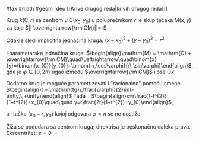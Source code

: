#fax #math #geom  [deo [[Krive drugog reda|krivih drugog reda]]]
$\:$

Krug $k(\mathrm{C},\,r)$ sa centrom u $\mathrm{C}(x_{0},\,y_{0})$ u poluprečnikom $r$ je skup tačaka $\mathrm{M}(x,\,y)$ za koje $|| \overrightarrow{\rm CM}||=r$

Odakle sledi implicitna jednačina kruga:
$(x-x_{0})^{2}+(y-y_{0})^{2}=r^{2}$

I parametarska jednačina kruga:
$\begin{align}\mathrm{M} = \mathrm{C} + \overrightarrow{\rm CM}\quad\Leftrightarrow\quad\binom{x}{y}=\binom{x_{0}}{y_{0}}+\binom{r\,\cos\varphi}{r\,\sin\varphi}\end{align}$,
gde je $\varphi\in[0,\,2\pi)$ ugao između $\overrightarrow{\rm CM}$ i ose $\mathrm{O}x$

Dodatno krug je moguće parametrizovati i "racionalno" pomoću smene $\begin{align}t = \mathrm{tg}\,\frac{\varphi}{2}\in(-\infty,\,+\infty)\end{align}$
Tada $\ \:$ $\begin{align}x=r\frac{1-t^{2}}{1+t^{2}}+x_{0}\quad\quad y=r\frac{2t}{1+t^{2}}+y_{0}\end{align}$,

ali tačka $(x_{0}-r,\,y_{0})$ kojoj odgovara $\varphi=\pi$ se ne dostiže
$\:$

Žiža se podudara sa centrom kruga; direktrisa je beskonačno daleka prava.
Ekscentritet: $e=0$